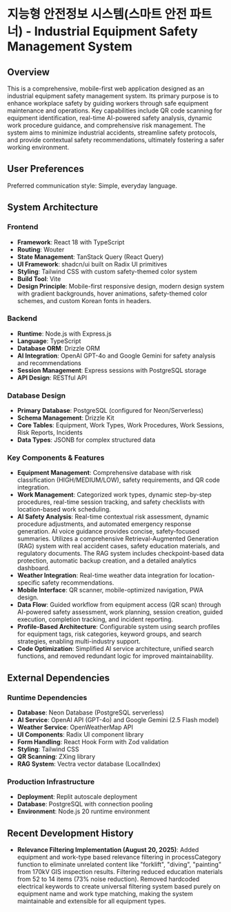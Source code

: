 # 지능형 안전정보 시스템(스마트 안전 파트너) - Industrial Equipment Safety Management System

## Overview
This is a comprehensive, mobile-first web application designed as an industrial equipment safety management system. Its primary purpose is to enhance workplace safety by guiding workers through safe equipment maintenance and operations. Key capabilities include QR code scanning for equipment identification, real-time AI-powered safety analysis, dynamic work procedure guidance, and comprehensive risk management. The system aims to minimize industrial accidents, streamline safety protocols, and provide contextual safety recommendations, ultimately fostering a safer working environment.

## User Preferences
Preferred communication style: Simple, everyday language.

## System Architecture

### Frontend
- **Framework**: React 18 with TypeScript
- **Routing**: Wouter
- **State Management**: TanStack Query (React Query)
- **UI Framework**: shadcn/ui built on Radix UI primitives
- **Styling**: Tailwind CSS with custom safety-themed color system
- **Build Tool**: Vite
- **Design Principle**: Mobile-first responsive design, modern design system with gradient backgrounds, hover animations, safety-themed color schemes, and custom Korean fonts in headers.

### Backend
- **Runtime**: Node.js with Express.js
- **Language**: TypeScript
- **Database ORM**: Drizzle ORM
- **AI Integration**: OpenAI GPT-4o and Google Gemini for safety analysis and recommendations
- **Session Management**: Express sessions with PostgreSQL storage
- **API Design**: RESTful API

### Database Design
- **Primary Database**: PostgreSQL (configured for Neon/Serverless)
- **Schema Management**: Drizzle Kit
- **Core Tables**: Equipment, Work Types, Work Procedures, Work Sessions, Risk Reports, Incidents
- **Data Types**: JSONB for complex structured data

### Key Components & Features
- **Equipment Management**: Comprehensive database with risk classification (HIGH/MEDIUM/LOW), safety requirements, and QR code integration.
- **Work Management**: Categorized work types, dynamic step-by-step procedures, real-time session tracking, and safety checklists with location-based work scheduling.
- **AI Safety Analysis**: Real-time contextual risk assessment, dynamic procedure adjustments, and automated emergency response generation. AI voice guidance provides concise, safety-focused summaries. Utilizes a comprehensive Retrieval-Augmented Generation (RAG) system with real accident cases, safety education materials, and regulatory documents. The RAG system includes checkpoint-based data protection, automatic backup creation, and a detailed analytics dashboard.
- **Weather Integration**: Real-time weather data integration for location-specific safety recommendations.
- **Mobile Interface**: QR scanner, mobile-optimized navigation, PWA design.
- **Data Flow**: Guided workflow from equipment access (QR scan) through AI-powered safety assessment, work planning, session creation, guided execution, completion tracking, and incident reporting.
- **Profile-Based Architecture**: Configurable system using search profiles for equipment tags, risk categories, keyword groups, and search strategies, enabling multi-industry support.
- **Code Optimization**: Simplified AI service architecture, unified search functions, and removed redundant logic for improved maintainability.

## External Dependencies

### Runtime Dependencies
- **Database**: Neon Database (PostgreSQL serverless)
- **AI Service**: OpenAI API (GPT-4o) and Google Gemini (2.5 Flash model)
- **Weather Service**: OpenWeatherMap API
- **UI Components**: Radix UI component library
- **Form Handling**: React Hook Form with Zod validation
- **Styling**: Tailwind CSS
- **QR Scanning**: ZXing library
- **RAG System**: Vectra vector database (LocalIndex)

### Production Infrastructure
- **Deployment**: Replit autoscale deployment
- **Database**: PostgreSQL with connection pooling
- **Environment**: Node.js 20 runtime environment

## Recent Development History

- **Relevance Filtering Implementation (August 20, 2025)**: Added equipment and work-type based relevance filtering in processCategory function to eliminate unrelated content like "forklift", "diving", "painting" from 170kV GIS inspection results. Filtering reduced education materials from 52 to 14 items (73% noise reduction). Removed hardcoded electrical keywords to create universal filtering system based purely on equipment name and work type matching, making the system maintainable and extensible for all equipment types.